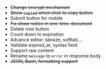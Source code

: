 * ~~Change encrypt mechanism~~
* ~~Show `copied` when click to copy button~~
* Submit button for mobile
* ~~Fix show notice in one-time-document~~
* Delete now button
* Count down to expiration
* Advance editor: tabsize, softtab,...
* Validate expired_at, syntax field
* Support raw content
* Rename `message` to `error` in response body
* ~~JSON, Bash, formatting support~~
